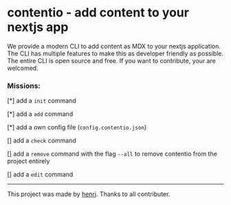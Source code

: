 
# contentio - add content to your nextjs app

We provide a modern CLI to add content as MDX to your nextjs application. The CLI has multiple features to make this as developer friendly as possible. The entire CLI is open source and free. If you want to contribute, your are welcomed.

### Missions:
[*] add a `init` command

[*] add a `add` command

[*] add a own config file (`config.contentio.json`)

[] add a `check` command

[] add a `remove` command with the flag `--all` to remove contentio from the project entirely

[] add a `edit` command 

---

This project was made by [henri](https://henri.gg). Thanks to all contributer.